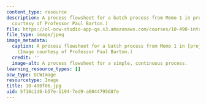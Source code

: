 ```yaml
---
content_type: resource
description: A process flowsheet for a batch process from Memo 1 in projects. (Image
  courtesy of Professor Paul Barton.)
file: https://ol-ocw-studio-app-qa.s3.amazonaws.com/courses/10-490-integrated-chemical-engineering-i-fall-2006/5f16c1d6b57e11947ed9a604479568fe_10-490f06.jpg
file_type: image/jpeg
image_metadata:
  caption: A process flowsheet for a batch process from Memo 1 in [projects](/courses/10-490-integrated-chemical-engineering-i-fall-2006/pages/projects).
    (Image courtesy of Professor Paul Barton.)
  credit: ''
  image-alt: A process flowsheet for a simple, continuous process.
learning_resource_types: []
ocw_type: OCWImage
resourcetype: Image
title: 10-490f06.jpg
uid: 5f16c1d6-b57e-1194-7ed9-a604479568fe
---
```


